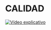 # CALIDAD

[![Vídeo explicativo](https://img.youtube.com/vi/qIBqAPHbQl4/0.jpg)](https://www.youtube.com/watch?v=qIBqAPHbQl4)
